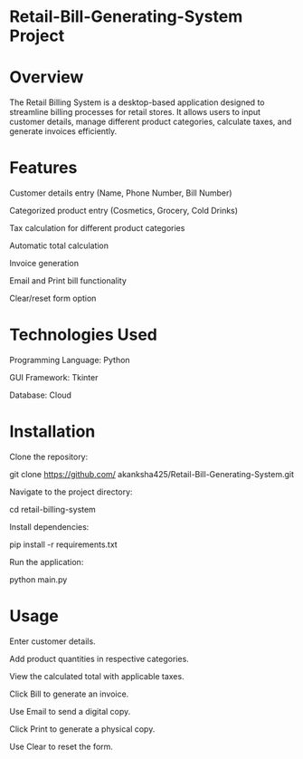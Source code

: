 # Retail-Bill-Generating-System Project
# Overview

The Retail Billing System is a desktop-based application designed to streamline billing processes for retail stores. It allows users to input customer details, manage different product categories, calculate taxes, and generate invoices efficiently.

# Features

Customer details entry (Name, Phone Number, Bill Number)

Categorized product entry (Cosmetics, Grocery, Cold Drinks)

Tax calculation for different product categories

Automatic total calculation

Invoice generation

Email and Print bill functionality

Clear/reset form option

# Technologies Used

Programming Language: Python

GUI Framework: Tkinter

Database: Cloud

# Installation

Clone the repository:

git clone https://github.com/
akanksha425/Retail-Bill-Generating-System.git

Navigate to the project directory:

cd retail-billing-system

Install dependencies:

pip install -r requirements.txt

Run the application:

python main.py

# Usage

Enter customer details.

Add product quantities in respective categories.

View the calculated total with applicable taxes.

Click Bill to generate an invoice.

Use Email to send a digital copy.

Click Print to generate a physical copy.

Use Clear to reset the form.






